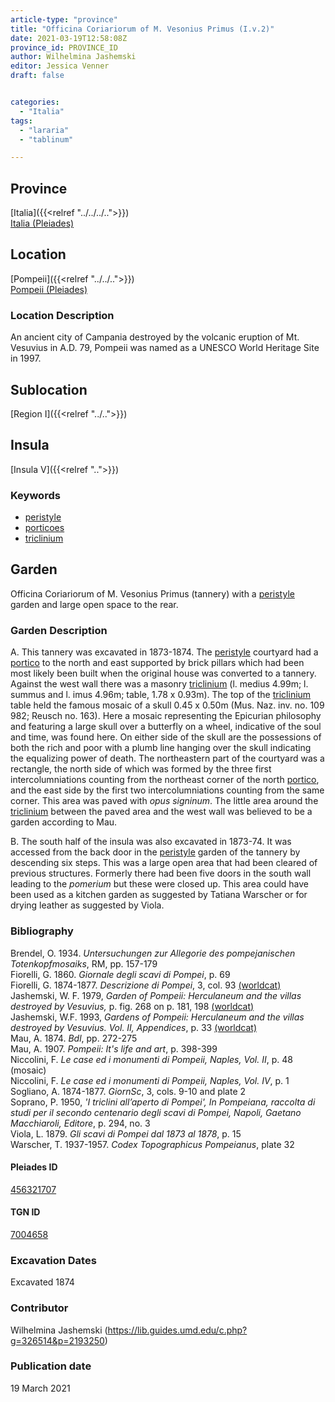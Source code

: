 ```yaml
---
article-type: "province"
title: "Officina Coriariorum of M. Vesonius Primus (I.v.2)"
date: 2021-03-19T12:58:08Z
province_id: PROVINCE_ID
author: Wilhelmina Jashemski
editor: Jessica Venner
draft: false


categories:
  - "Italia"
tags:
  - "lararia"
  - "tablinum"

---
```


## Province
[Italia]({{<relref "../../../..">}}) \
[Italia (Pleiades)](https://pleiades.stoa.org/places/1052)

## Location
[Pompeii]({{<relref "../../..">}}) \
[Pompeii (Pleiades)](https://pleiades.stoa.org/places/433032)


### Location Description
An ancient city of Campania destroyed by the volcanic eruption of Mt. Vesuvius in A.D. 79, Pompeii was named as a UNESCO World Heritage Site in 1997.

## Sublocation
[Region I]({{<relref "../..">}})
## Insula
[Insula V]({{<relref "..">}})

### Keywords
- [peristyle](http://vocab.getty.edu/page/aat/300080971)
- [porticoes](http://vocab.getty.edu/page/aat/300004145)
- [triclinium](http://vocab.getty.edu/page/aat/300004359)

## Garden
Officina Coriariorum of M. Vesonius Primus (tannery) with a [peristyle](http://vocab.getty.edu/page/aat/300080971) garden and large open space to the rear.


### Garden Description
A. This tannery was excavated in 1873-1874. The [peristyle](http://vocab.getty.edu/page/aat/300080971) courtyard had a [portico](http://vocab.getty.edu/page/aat/300004145) to the north and east supported by brick pillars which had been most likely been built when the original house was converted to a tannery. Against the west wall there was a masonry [triclinium](http://vocab.getty.edu/page/aat/300004359) (l. medius 4.99m; l. summus and l. imus 4.96m; table, 1.78 x 0.93m). The top of the [triclinium](http://vocab.getty.edu/page/aat/300004359) table held the famous mosaic of a skull 0.45 x 0.50m (Mus. Naz. inv. no. 109 982; Reusch no. 163). Here a mosaic representing the Epicurian philosophy and featuring a large skull over a butterfly on a wheel, indicative of the soul and time, was found here. On either side of the skull are the possessions of both the rich and poor with a plumb line hanging over the skull indicating the equalizing power of death. The northeastern part of the courtyard was a rectangle, the north side of which was formed by the three first intercolumniations counting from the northeast corner of the north [portico](http://vocab.getty.edu/page/aat/300004145), and the east side by the first two intercolumniations counting from the same corner. This area was paved with *opus signinum*. The little area around the [triclinium](http://vocab.getty.edu/page/aat/300004359) between the paved area and the west wall was believed to be a garden according to Mau.

B. The south half of the insula was also excavated in 1873-74. It was accessed from the back door in the [peristyle](http://vocab.getty.edu/page/aat/300080971) garden of the tannery by descending six steps. This was a large open area that had been cleared of previous structures. Formerly there had been five doors in the south wall leading to the *pomerium* but these were closed up. This area could have been used as a kitchen garden as suggested by Tatiana Warscher or for drying leather as suggested by Viola.


### Bibliography

Brendel, O. 1934. *Untersuchungen zur Allegorie des pompejanischen Totenkopfmosaiks*, RM, pp. 157-179  
Fiorelli, G. 1860. *Giornale degli scavi di Pompei*, p. 69    
Fiorelli, G. 1874-1877. *Descrizione di Pompei*, 3, col. 93 [(worldcat)](https://www.worldcat.org/title/descrizione-di-pompei/oclc/9528380)   
Jashemski, W. F. 1979, *Garden of Pompeii: Herculaneum and the villas destroyed by Vesuvius,* p. fig. 268 on p. 181, 198 [(worldcat)](https://www.worldcat.org/title/gardens-of-pompeii-1/oclc/312003872&referer=brief_results)   
Jashemski, W.F. 1993, *Gardens of Pompeii: Herculaneum and the villas destroyed by Vesuvius. Vol. II, Appendices*, p. 33 [(worldcat)](https://www.worldcat.org/title/gardens-of-pompeii-herculaneum-and-the-villas-destroyed-by-vesuvius-volume-2-appendices/oclc/222353569)  
Mau, A. 1874. *Bdl*, pp. 272-275  
Mau, A. 1907. *Pompeii: It's life and art*, p. 398-399  
Niccolini, F. *Le case ed i monumenti di Pompeii, Naples, Vol. II*, p. 48 (mosaic)    
Niccolini, F. *Le case ed i monumenti di Pompeii, Naples, Vol. IV*, p. 1  
Sogliano, A. 1874-1877. *GiornSc*, 3, cols. 9-10 and plate 2   
Soprano, P. 1950, *'I triclini all’aperto di Pompei', In Pompeiana, raccolta di studi per il secondo centenario degli scavi di Pompei, Napoli, Gaetano Macchiaroli, Editore*, p. 294, no. 3  
Viola, L. 1879. *Gli scavi di Pompei dal 1873 al 1878*, p. 15  
Warscher, T. 1937-1957. *Codex Topographicus Pompeianus*, plate 32  

<!--#### Periodo ID-->

<!-- [PERIODO_ID](https://pleiades.stoa.org/places/PLEIADES_ID) -->

#### Pleiades ID
[456321707](https://pleiades.stoa.org/places/456321707)

#### TGN ID
[7004658](http://vocab.getty.edu/page/tgn/7004658)

###  Excavation Dates
Excavated 1874

### Contributor
Wilhelmina Jashemski (https://lib.guides.umd.edu/c.php?g=326514&p=2193250)


### Publication date
19 March 2021
<!-- Format: dd MONTH_NAME yyyy -->

<!-- DATE -->
